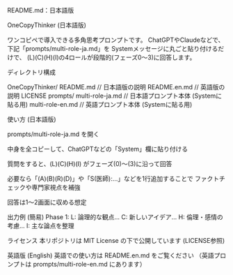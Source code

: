 README.md：日本語版

OneCopyThinker (日本語版)

ワンコピペで導入できる多角思考プロンプトです。
ChatGPTやClaudeなどで、下記「prompts/multi-role-ja.md」を
Systemメッセージに丸ごと貼り付けるだけで、
(L)(C)(H)(I)の4ロールが段階的(フェーズ0～3)に回答します。

ディレクトリ構成

OneCopyThinker/
README.md // 日本語版の説明
README.en.md // 英語版の説明
LICENSE
prompts/
multi-role-ja.md // 日本語プロンプト本体 (Systemに貼る用)
multi-role-en.md // 英語プロンプト本体 (Systemに貼る用)

使い方 (日本語版)

prompts/multi-role-ja.md を開く

中身を全コピーして、ChatGPTなどの「System」欄に貼り付ける

質問をすると、(L)(C)(H)(I) がフェーズ(0)～(3)に沿って回答

必要なら「(A)(B)(R)(D)」や「S(医師):…」などを1行追加することで
ファクトチェックや専門家視点を補強

回答は1～2画面に収める想定

出力例 (簡易)
Phase 1:
L: 論理的な観点...
C: 新しいアイデア...
H: 倫理・感情の考慮...
I: 主な論点を整理

ライセンス
本リポジトリは MIT License の下で公開しています (LICENSE参照)

英語版 (English)
英語での使い方は README.en.md をご覧ください
（英語プロンプトは prompts/multi-role-en.md にあります）
